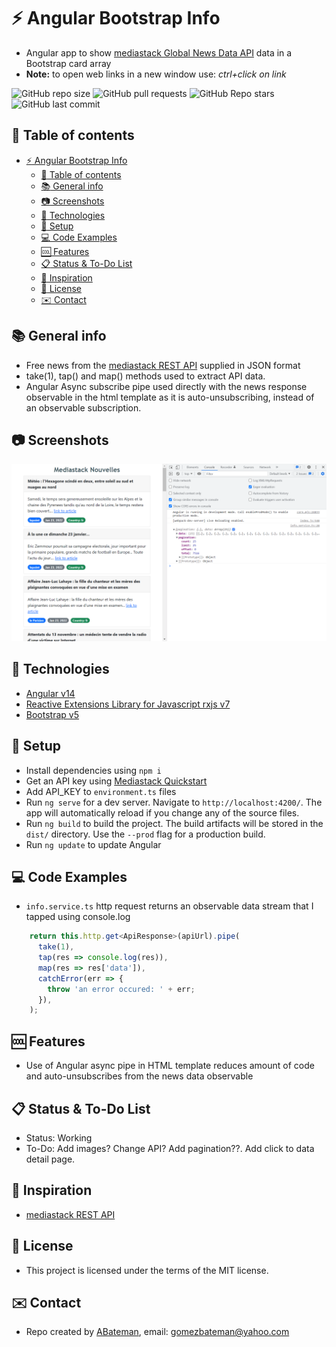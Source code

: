 # :zap: Angular Bootstrap Info

* Angular app to show [mediastack Global News Data API](https://mediastack.com) data in a Bootstrap card array
* **Note:** to open web links in a new window use: _ctrl+click on link_

![GitHub repo size](https://img.shields.io/github/repo-size/AndrewJBateman/angular-bootstrap-info?style=plastic)
![GitHub pull requests](https://img.shields.io/github/issues-pr/AndrewJBateman/angular-bootstrap-info?style=plastic)
![GitHub Repo stars](https://img.shields.io/github/stars/AndrewJBateman/angular-bootstrap-info?style=plastic)
![GitHub last commit](https://img.shields.io/github/last-commit/AndrewJBateman/angular-bootstrap-info?style=plastic)

## :page_facing_up: Table of contents

* [:zap: Angular Bootstrap Info](#zap-angular-bootstrap-info)
  * [:page_facing_up: Table of contents](#page_facing_up-table-of-contents)
  * [:books: General info](#books-general-info)
  * [:camera: Screenshots](#camera-screenshots)
  * [:signal_strength: Technologies](#signal_strength-technologies)
  * [:floppy_disk: Setup](#floppy_disk-setup)
  * [:computer: Code Examples](#computer-code-examples)
  * [:cool: Features](#cool-features)
  * [:clipboard: Status & To-Do List](#clipboard-status--to-do-list)
  * [:clap: Inspiration](#clap-inspiration)
  * [:file_folder: License](#file_folder-license)
  * [:envelope: Contact](#envelope-contact)

## :books: General info

* Free news from the [mediastack REST API](https://mediastack.com) supplied in JSON format
* take(1), tap() and map() methods used to extract API data.
* Angular Async subscribe pipe used directly with the news response observable in the html template as it is auto-unsubscribing, instead of an observable subscription.

## :camera: Screenshots

![Example screenshot](./imgs/news.png)

## :signal_strength: Technologies

* [Angular v14](https://angular.io/)
* [Reactive Extensions Library for Javascript rxjs v7](https://rxjs-dev.firebaseapp.com/)
* [Bootstrap v5](https://getbootstrap.com/docs/5.0/getting-started/introduction/)

## :floppy_disk: Setup

* Install dependencies using `npm i`
* Get an API key using [Mediastack Quickstart](https://mediastack.com/quickstart)
* Add API_KEY to `environment.ts` files
* Run `ng serve` for a dev server. Navigate to `http://localhost:4200/`. The app will automatically reload if you change any of the source files.
* Run `ng build` to build the project. The build artifacts will be stored in the `dist/` directory. Use the `--prod` flag for a production build.
* Run `ng update` to update Angular

## :computer: Code Examples

* `info.service.ts` http request returns an observable data stream that I tapped using console.log

```typescript
    return this.http.get<ApiResponse>(apiUrl).pipe(
      take(1),
      tap(res => console.log(res)),
      map(res => res['data']),
      catchError(err => {
        throw 'an error occured: ' + err;
      }),
    );
```

## :cool: Features

* Use of Angular async pipe in HTML template reduces amount of code and auto-unsubscribes from the news data observable

## :clipboard: Status & To-Do List

* Status: Working
* To-Do: Add images? Change API? Add pagination??. Add click to data detail page.

## :clap: Inspiration

* [mediastack REST API](https://mediastack.com/documentation)

## :file_folder: License

* This project is licensed under the terms of the MIT license.

## :envelope: Contact

* Repo created by [ABateman](https://github.com/AndrewJBateman), email: gomezbateman@yahoo.com
